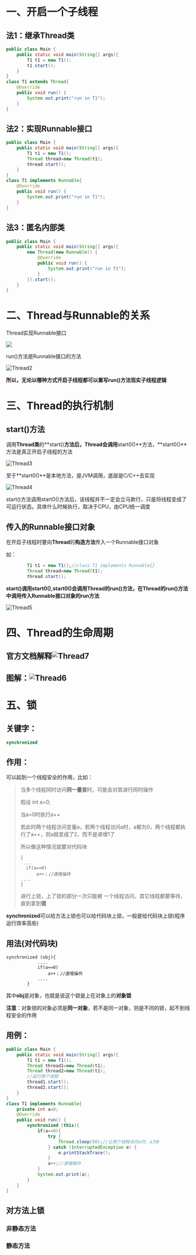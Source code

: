 # 一、开启一个子线程

## 法1：继承Thread类

```java
public class Main {
    public static void main(String[] args){
        T1 t1 = new T1();
        t1.start();
    }
}
class T1 extends Thread{
    @Override
    public void run() {
        System.out.print("run in T1");
    }
}
```

## 法2：实现Runnable接口

```java
public class Main {
    public static void main(String[] args){
        T1 t1 = new T1();
        Thread thread=new Thread(t1);
        thread.start();
    }
}
class T1 implements Runnable{
    @Override
    public void run() {
        System.out.print("run in T1");
    }
}
```

## 法3：匿名内部类

```java
public class Main {
    public static void main(String[] args){
        new Thread(new Runnable() {
            @Override
            public void run() {
                System.out.print("run in T1");
            }
        }).start();
    }
}
```

# 二、Thread与Runnable的关系

Thread实现Runnable接口

![](E:\Study\MyNote\Java\image\Thread1.png)

run()方法是Runnable接口的方法

![Thread2](E:\Study\MyNote\Java\image\Thread2.png)

**所以，无论以哪种方式开启子线程都可以重写run()方法现实子线程逻辑**

# 三、Thread的执行机制

## start()方法

调用**Thread类**的**start()**方法后，Thread会调用**start0()**方法，**start0()**方法是真正开启子线程的方法

![Thread3](E:\Study\MyNote\Java\image\Thread3.png)

至于**start0()**是本地方法，是JVM调用，底层是C/C++去实现

![Thread4](E:\Study\MyNote\Java\image\Thread4.png)

start()方法调用start0()方法后，该线程并不一定会立马款行，只是将线程变成了可运行状态。具体什么时候执行，取决于CPU，由CPU统一调度

## 传入的Runnable接口对象

在开启子线程时要向**Thread**的**构造方法**传入一个Runnable接口对象

如：

```java
        T1 t1 = new T1();//class T1 implements Runnable{}
        Thread thread=new Thread(t1);
        thread.start();
```

**start()调用start0(),start0()会调用Thread的run()方法，在Thread的run()方法中调用传入Runnable接口对象的run方法**

![Thread5](E:\Study\MyNote\Java\image\Thread5.png)

# 四、Thread的生命周期

## 官方文档解释![Thread7](E:\Study\MyNote\Java\image\Thread7.png)

## 图解：![Thread6](E:\Study\MyNote\Java\image\Thread6.png)

# 五、锁

## 关键字：

```java
synchronized
```

## 作用：

可以起到一个线程安全的作用，比如：

> 当多个线程同时访问**同一量变**时，可能会对其进行同时操作
>
> 假设 int a=0;
>
> 当a=0时执行a++
>
> 若此时两个线程访问变量a，若两个线程访问a时，a都为0，两个线程都执行了a++，则a就变成了2，而不是递增1了
>
> 所以像这种情况就要对代码块
>
> ```
> {
> ....
> 	if(a==0)
> 		a++；//递增操作
> ....
> }
> ```
> 进行上锁，上了锁的部分一次只能被 一个线程访问，其它线程都要等待，直到拿到**锁**

**synchronized**可以给方法上锁也可以给代码块上锁，一般是给代码块上锁(程序运行效率高些)

## 用法(对代码块)

```
synchronized (obj){
            ....
			if(a==0)
				a++；//递增操作
			....
        }
```

其中**obj**是对象，也就是说这个锁是上在对象上的**对象锁**

**注意**：对象锁的对象必须是**同一对象**，若不是同一对象，则是不同的锁，起不到线程安全的作用

## 用例：

```java
public class Main {
    public static void main(String[] args){
        T1 t1 = new T1();
        Thread thread1=new Thread(t1);
        Thread thread2=new Thread(t1);
        //运行两个线程
        thread1.start();
        thread2.start();
    }
}
class T1 implements Runnable{
    private int a=0;
    @Override
    public void run() {
        synchronized (this){
            if(a==0){
                try {
                    Thread.sleep(50);//让两个线程访问a时，a为0
                } catch (InterruptedException e) {
                    e.printStackTrace();
                }
                a++;//递增操作
            }
            System.out.print(a);
        }
    }
}

```

## 对方法上锁

### 非静态方法

### 静态方法

